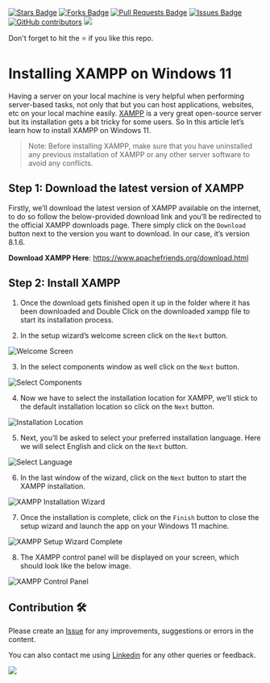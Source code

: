 <a href="https://github.com/drshahizan/learn-php/stargazers"><img src="https://img.shields.io/github/stars/drshahizan/learn-php" alt="Stars Badge"/></a>
<a href="https://github.com/drshahizan/learn-php/network/members"><img src="https://img.shields.io/github/forks/drshahizan/learn-php" alt="Forks Badge"/></a>
<a href="https://github.com/drshahizan/learn-php/pulls"><img src="https://img.shields.io/github/issues-pr/drshahizan/learn-php" alt="Pull Requests Badge"/></a>
<a href="https://github.com/drshahizan/learn-php/issues"><img src="https://img.shields.io/github/issues/drshahizan/learn-php" alt="Issues Badge"/></a>
<a href="https://github.com/drshahizan/learn-php/graphs/contributors"><img alt="GitHub contributors" src="https://img.shields.io/github/contributors/drshahizan/learn-php?color=2b9348"></a>
![](https://visitor-badge.glitch.me/badge?page_id=drshahizan/learn-php)

Don't forget to hit the :star: if you like this repo.

# Installing XAMPP on Windows 11

Having a server on your local machine is very helpful when performing server-based tasks, not only that but you can host applications, websites, etc on your local machine easily. [XAMPP](https://en.wikipedia.org/wiki/XAMPP) is a very great open-source server but its installation gets a bit tricky for some users. So In this article let’s learn how to install XAMPP on Windows 11.

> Note: Before installing XAMPP, make sure that you have uninstalled any previous installation of XAMPP or any other server software to avoid any conflicts.


## Step 1: Download the latest version of XAMPP

Firstly, we’ll download the latest version of XAMPP available on the internet, to do so follow the below-provided download link and you’ll be redirected to the official XAMPP downloads page. There simply click on the `Download` button next to the version you want to download. In our case, it’s version 8.1.6.

**Download XAMPP Here**: https://www.apachefriends.org/download.html

## Step 2: Install XAMPP

1. Once the download gets finished open it up in the folder where it has been downloaded and Double Click on the downloaded xampp file to start its installation process.

2. In the setup wizard’s welcome screen click on the `Next` button.

![Welcome Screen](https://techdecodetutorials.com/wp-content/uploads/2021/08/3_20210819_163744_0002.png?ezimgfmt=rs:770x433/rscb1/ng:webp/ngcb1)

3. In the select components window as well click on the `Next` button.

![Select Components](https://techdecodetutorials.com/wp-content/uploads/2021/08/4_20210819_163744_0003.png?ezimgfmt=rs:770x433/rscb1/ng:webp/ngcb1)

4. Now we have to select the installation location for XAMPP, we’ll stick to the default installation location so click on the `Next` button.

![Installation Location](https://techdecodetutorials.com/wp-content/uploads/2021/08/5_20210819_163744_0004.png?ezimgfmt=rs:770x433/rscb1/ng:webp/ngcb1)

5. Next, you’ll be asked to select your preferred installation language. Here we will select English and click on the `Next` button.

![Select Language](https://techdecodetutorials.com/wp-content/uploads/2021/08/6_20210819_163744_0005.png?ezimgfmt=rs:770x433/rscb1/ng:webp/ngcb1)

6. In the last window of the wizard, click on the `Next` button to start the XAMPP installation.

![XAMPP Installation Wizard](https://techdecodetutorials.com/wp-content/uploads/2021/08/7_20210819_163744_0006.png?ezimgfmt=rs:770x433/rscb1/ng:webp/ngcb1)

7. Once the installation is complete, click on the `Finish` button to close the setup wizard and launch the app on your Windows 11 machine.

![XAMPP Setup Wizard Complete](https://techdecodetutorials.com/wp-content/uploads/2021/08/8_20210819_163744_0007.png?ezimgfmt=rs:770x433/rscb1/ng:webp/ngcb1)

8. The XAMPP control panel will be displayed on your screen, which should look like the below image.

![XAMPP Control Panel](https://techdecodetutorials.com/wp-content/uploads/2021/08/0001-6300368137_20210820_175124_0000.png?ezimgfmt=rs:770x433/rscb1/ng:webp/ngcb1)

## Contribution 🛠️
Please create an [Issue](https://github.com/drshahizan/learn-php/issues) for any improvements, suggestions or errors in the content.

You can also contact me using [Linkedin](https://www.linkedin.com/in/drshahizan/) for any other queries or feedback.

![](https://visitor-badge.glitch.me/badge?page_id=drshahizan)
